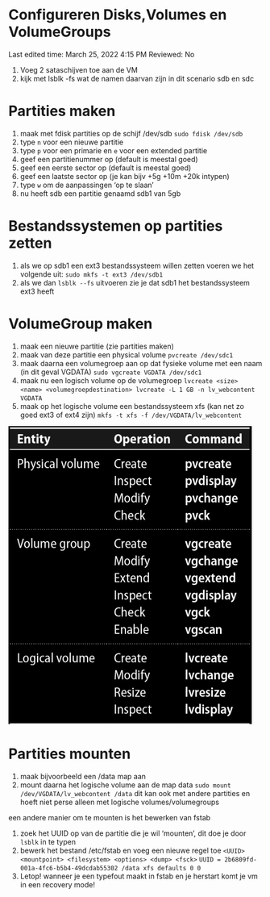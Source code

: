 # Configureren Disks,Volumes en VolumeGroups

Last edited time: March 25, 2022 4:15 PM
Reviewed: No

1. Voeg 2 sataschijven toe aan de VM
2. kijk met lsblk -fs wat de namen daarvan zijn
in dit scenario sdb en sdc

# Partities maken

1. maak met fdisk partities op de schijf /dev/sdb
`sudo fdisk /dev/sdb`
2. type `n` voor een nieuwe partitie
3. type `p` voor een primarie en `e` voor een extended partitie
4. geef een partitienummer op (default is meestal goed)
5. geef een eerste sector op (default is meestal goed)
6. geef een laatste sector op (je kan bijv +5g +10m +20k intypen)
7. type `w` om de aanpassingen ‘op te slaan’
8. nu heeft sdb een partitie genaamd sdb1 van 5gb

# Bestandssystemen op partities zetten

1. als we op sdb1 een ext3 bestandssysteem willen zetten voeren we het volgende uit:
`sudo mkfs -t ext3 /dev/sdb1`
2. als we dan `lsblk --fs` uitvoeren zie je dat sdb1 het bestandssysteem ext3 heeft

# VolumeGroup maken

1. maak een nieuwe partitie (zie partities maken)
2. maak van deze partitie een physical volume
`pvcreate /dev/sdc1`
3. maak daarna een volumegroep aan op dat fysieke volume met een naam (in dit geval VGDATA)
`sudo vgcreate VGDATA /dev/sdc1`
4. maak nu een logisch volume op de volumegroep
`lvcreate <size> <name> <volumegroepdestination>
lvcreate -L 1 GB -n lv_webcontent VGDATA`
5. maak op het logische volume een bestandssysteem xfs (kan net zo goed ext3 of ext4 zijn)
`mkfs -t xfs -f /dev/VGDATA/lv_webcontent`

![Untitled](Configureren%20Disks,Volumes%20en%20VolumeGroups%2071a7a350019d4ee9a04175cfd08344e0/Untitled.png)

# Partities mounten

1. maak bijvoorbeeld een /data map aan
2. mount daarna het logische volume aan de map data
`sudo mount /dev/VGDATA/lv_webcontent /data`
dit kan ook met andere partities en hoeft niet perse alleen met logische volumes/volumegroups

een andere manier om te mounten is het bewerken van fstab

1. zoek het UUID op van de partitie die je wil ‘mounten’, dit doe je door `lsblk` in te typen 
2. bewerk het bestand /etc/fstab en voeg een nieuwe regel toe
`<UUID> <mountpoint> <filesystem> <options> <dump> <fsck>`
`UUID = 2b6809fd-001a-4fc6-b5b4-49dcdab55302 /data xfs defaults 0 0`
3. Letop! wanneer je een typefout maakt in fstab en je herstart komt je vm in een recovery mode!